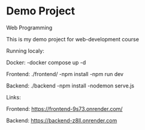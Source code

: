 # Demo Project
Web Programming

This is my demo project for web-development course



Running localy:

Docker:
  -docker compose up -d
  
Frontend:
./frontend/
  -npm install
  -npm run dev

Backend:
./backend
  -npm install
  -nodemon serve.js

Links:

Frontend:
https://frontend-9s73.onrender.com/

Backend:
https://backend-z8ll.onrender.com
